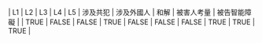 | L1 | L2 | L3 | L4 | L5 | 涉及共犯 | 涉及外國人 | 和解 | 被害人考量 | 被告智能障礙 |
| TRUE | FALSE | FALSE | TRUE | FALSE | FALSE | FALSE | TRUE | TRUE | TRUE |